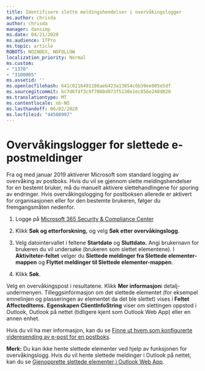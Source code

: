 ```yaml
---
title: Identifisere slette meldingshendelser i overvåkingslogger
ms.author: chrisda
author: chrisda
manager: dansimp
ms.date: 04/21/2020
ms.audience: ITPro
ms.topic: article
ROBOTS: NOINDEX, NOFOLLOW
localization_priority: Normal
ms.custom:
- "1370"
- "3100005"
ms.assetid: ''
ms.openlocfilehash: 641c0216491186aeb423a13854c6b39ee005e5df
ms.sourcegitcommit: bc7d6f4f3c9f7060d073f5130e1ec856e248d020
ms.translationtype: MT
ms.contentlocale: nb-NO
ms.lasthandoff: 06/02/2020
ms.locfileid: "44508997"
---
```

# <a name="audit-logs-for-deleted-email-messages"></a>Overvåkingslogger for slettede e-postmeldinger

Fra og med januar 2019 aktiverer Microsoft som standard logging av overvåking av postboks. Hvis du vil se gjennom slette meldingshendelser for en bestemt bruker, må du manuelt aktivere slettehandlingene for sporing av endringer. Hvis overvåkingslogging for postboksen allerede er aktivert for organisasjonen eller for den bestemte brukeren, følger du fremgangsmåten nedenfor.

1. Logge på [Microsoft 365 Security & Compliance Center](https://protection.office.com/)

2. Klikk **Søk og etterforskning,** og velg **Søk etter overvåkingslogg**.

3. Velg datointervallet i feltene **Startdato** og **Sluttdato.** Angi brukernavn for brukeren du vil undersøke (brukeren som slettet elementene). I **Aktiviteter-feltet** velger du **Slettede meldinger fra Slettede elementer-mappen** og **Flyttet meldinger til Slettede elementer-mappen**.

4. Klikk **Søk**.

Velg en overvåkingspost i resultatene. Klikk **Mer informasjon**i detalj-undermenyen. Tilleggsinformasjon om det slettede elementet (for eksempel emnelinjen og plasseringen av elementet da det ble slettet) vises i **Feltet AffectedItems.** **Egenskapen ClientInfoString** viser om slettingen oppstod i Outlook, Outlook på nettet (tidligere kjent som Outlook Web App) eller en annen enhet.

Hvis du vil ha mer informasjon, kan du se [Finne ut hvem som konfigurerte videresending av e-post for en postboks](https://docs.microsoft.com/microsoft-365/compliance/auditing-troubleshooting-scenarios#determine-if-a-user-deleted-email-items).

**Merk:** Du kan ikke hente slettede elementer ved hjelp av funksjonen for overvåkingslogg. Hvis du vil hente slettede meldinger i Outlook på nettet, kan du se [Gjenopprette slettede elementer i Outlook Web App](https://support.office.com/article/C3D8FC15-EEEF-4F1C-81DF-E27964B7EDD4).
